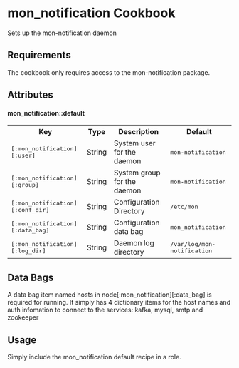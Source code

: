 mon_notification Cookbook
=========================
Sets up the mon-notification daemon

Requirements
------------
The cookbook only requires access to the mon-notification package.

Attributes
----------
#### mon_notification::default
<table>
  <tr>
    <th>Key</th>
    <th>Type</th>
    <th>Description</th>
    <th>Default</th>
  </tr>
  <tr>
    <td><tt>[:mon_notification][:user]</tt></td>
    <td>String</td>
    <td>System user for the daemon</td>
    <td><tt>mon-notification</tt></td>
  </tr>
  <tr>
    <td><tt>[:mon_notification][:group]</tt></td>
    <td>String</td>
    <td>System group for the daemon</td>
    <td><tt>mon-notification</tt></td>
  </tr>
  <tr>
    <td><tt>[:mon_notification][:conf_dir]</tt></td>
    <td>String</td>
    <td>Configuration Directory</td>
    <td><tt>/etc/mon</tt></td>
  </tr>
  <tr>
    <td><tt>[:mon_notification][:data_bag]</tt></td>
    <td>String</td>
    <td>Configuration data bag</td>
    <td><tt>mon_notification</tt></td>
  </tr>
  <tr>
    <td><tt>[:mon_notification][:log_dir]</tt></td>
    <td>String</td>
    <td>Daemon log directory</td>
    <td><tt>/var/log/mon-notification</tt></td>
  </tr>
</table>

Data Bags
---------
A data bag item named hosts in node[:mon_notification][:data_bag] is required for running. It simply has 4 dictionary items
for the host names and auth infomation to connect to the services: kafka, mysql, smtp and zookeeper

Usage
-----
Simply include the mon_notification default recipe in a role.
